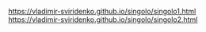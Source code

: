 https://vladimir-sviridenko.github.io/singolo/singolo1.html  
https://vladimir-sviridenko.github.io/singolo/singolo2.html
